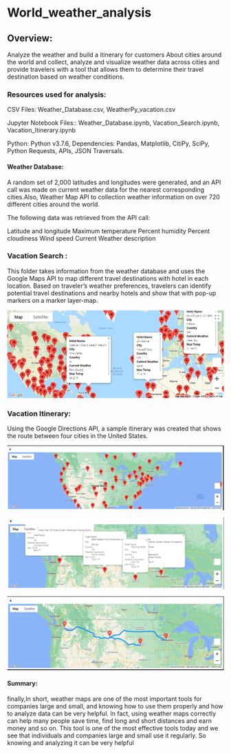 # World_weather_analysis
## Overview:<br/>

Analyze the weather and build a itinerary for customers
About cities around the world and collect, analyze and visualize weather data across cities and provide travelers with a tool that allows them to determine their travel destination based on weather conditions.
### Resources used for analysis:

CSV Files: Weather_Database.csv, WeatherPy_vacation.csv

Jupyter Notebook Files:: Weather_Database.ipynb, Vacation_Search.ipynb, Vacation_Itinerary.ipynb

Python: Python v3.7.6, Dependencies: Pandas, Matplotlib, CitiPy, SciPy, Python Requests, APIs, JSON Traversals.

#### Weather Database:

A random set of 2,000 latitudes and longitudes were generated, and an API call was made on current weather data for the nearest corresponding cities.Also, Weather Map API to collection weather information on over 720 different cities around the world.

The following data was retrieved from the API call:

Latitude and longitude
Maximum temperature
Percent humidity
Percent cloudiness
Wind speed
Current Weather description

### Vacation Search :

This folder takes information from the weather database and uses the Google Maps API to map different travel destinations with hotel in each location. Based on traveler’s weather preferences, travelers can identify potential travel destinations and nearby hotels and show that with pop-up markers on a marker layer-map.

![pic.png](/Vacation_Search/pic.png)<br/>


### Vacation Itinerary:

Using the Google Directions API, a sample itinerary was created that shows the route between four cities in the United States.



![pic1.PNG](/vacation_itinerary/pic1.PNG)<br/>


![pic4.PNG](/vacation_itinerary/pic4.PNG)<br/>


![pic2.png](/vacation_itinerary/pic2.png)<br/>

#### Summary:

finally,In short, weather maps are one of the most important tools for companies large and small, and knowing how to use them properly and how to analyze data can be very helpful. In fact, using weather maps correctly can help many people save time, find long and short distances and earn money and so on. This tool is one of the most effective tools today and we see that individuals and companies large and small use it regularly.  So knowing and analyzing it can be very helpful
